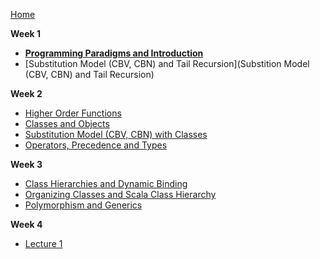 [Home](https://github.com/rohitvg/scala-principles-1/wiki)

**Week 1**

* [**Programming Paradigms and Introduction**](https://github.com/rohitvg/scala-principles-1/wiki/Programming-Paradigms-and-Introduction)
* [Substitution Model (CBV, CBN) and Tail Recursion](Substition Model (CBV, CBN) and Tail Recursion)

**Week 2**

* [Higher Order Functions](https://github.com/rohitvg/scala-principles-1/wiki/Higher-Order-Functions)
* [Classes and Objects](https://github.com/rohitvg/scala-principles-1/wiki/Classes-and-Objects)
* [Substitution Model (CBV, CBN) with Classes](https://github.com/rohitvg/scala-principles-1/wiki/Substitution-Model-(CBV,-CBN)-with-Classes)
* [Operators, Precedence and Types](https://github.com/rohitvg/scala-principles-1/wiki/Operators,-Precedence-and-Type)

**Week 3**

* [Class Hierarchies and Dynamic Binding](https://github.com/rohitvg/scala-principles-1/wiki/Class-Hierarchies-and-Dynamic-Binding)
* [Organizing Classes and Scala Class Hierarchy](https://github.com/rohitvg/scala-principles-1/wiki/Organizing-Classes-and-Scala-Class-Hierarchy)
* [Polymorphism and Generics](https://github.com/rohitvg/scala-principles-1/wiki/Polymorphism-and-Generics)

**Week 4**

* [Lecture 1](https://github.com/rohitvg/scala-principles-1/wiki/Lecture-1)